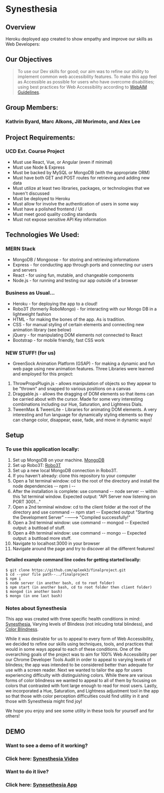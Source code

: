 # Synesthesia
## Overview
Heroku deployed app created to show empathy and improve our skills as Web Developers: 

## Our Objectives
> To use our Dev skills for good; our aim was to refine our ability to implement common web accessibility features.
> To make this app feel as Accessible as possible for users who have overcome disabilities; using best practices for Web Accessibility according to [WebAIM Guidelines](https://webaim.org/resources/designers/).  

## Group Members: 
### Kathrin Byard, Marc Alkons, Jill Morimoto, and Alex Lee

## Project Requirements:
### UCD Ext. Course Project 
* Must use React, Vue, or Angular (even if minimal)
* Must use Node & Express
* Must be backed by MySQL or MongoDB (with the appropriate ORM)
* Must have both GET and POST routes for retrieving and adding new data
* Must utilize at least two libraries, packages, or technologies that we haven't discussed
* Must be deployed to Heroku
* Must allow for involve the authentication of users in some way
* Must have a polished frontend / UI
* Must meet good quality coding standards
* Must not expose sensitive API Key information


## Technologies We Used:

### MERN Stack
* MongoDB / Mongoose - for storing and retrieving informationn
* Express - for conducting app through ports and connecting our users and servers 
* React - for using fun, mutable, and changeable components
* Node.js - for running and testing our app outside of a browser

### Business as Usual...
* Heroku - for deploying the app to a cloud!
* Robo3T (formerly RoboMongo) - for interacting with our Mongo DB in a lightweight fashion
* HTML - for making the bones of the app. As is tradition.
* CSS - for manual styling of certain elements and connecting new animation library (see below)
* jQuery - for manipulating DOM elements not connected to React
* Bootstrap - for mobile friendly, fast CSS work

### NEW STUFF! (for us)
* GreenSock Animation Platform (GSAP) - for making a dynamic and fun web page using new animation features. Three Libraries were learned and employed for this project:
1. ThrowPropsPlugin.js - allows manipulation of objects so they appear to be "thrown" and snapped to various positions on a canvas
1. Draggable.js - allows the dragging of DOM elements so that items can be carried about with the cursor. Made for some very interesting combinations including our Hue, Saturation, and Lightness Dials.
1. TweenMax & TweenLite - Libraries for animating DOM elements. A very interesting and fun language for dynamically styling elements so they can change color, disappear, ease, fade, and move in dynamic ways!


## Setup
### To use this application locally:
1. Set up MongoDB on your machine.  [MongoDB](https://www.mongodb.com/) 
1. Set up Robo3T: [Robo3T](https://robomongo.org/)
1. Set up a new local MongoDB connection in Robo3T.
1. If you haven't already: clone this repository to your computer
1. Open a 1st terminal window: cd to the root of the directory and install the node dependencies -- npm i --
1. After the installation is complete: use command -- node server -- within this 1st terminal window. Expected output: "API Server now listening on PORT 3001..."
1. Open a 2nd terminal window: cd to the client folder at the root of the directory and use command -- npm start -- Expected output "Starting the Development Server" ----> "Compiled successfully!"
1. Open a 3rd terminal window: use command -- mongod -- Expected output: a buttload of stuff.
1. Open a 4th terminal window: use command -- mongo -- Expected output: a buttload more stuff.  
1. Navigate to localhost:3000 in your browser
1. Navigate around the page and try to discover all the different features!

#### Detailed example command line codes for getting started locally: 

    $ git clone https://github.com/apleek3/finalproject.git
    $ cd --your file path--../finalproject
    $ npm i
    $ node server (in another bash, cd to root folder)
    $ npm start (in another bash, cd to root folder then client folder)
    $ mongod (in another bash)
    $ mongo (in one last bash)



### Notes about Synesthesia
This app was created with three specific health conditions in mind: [Synesthesia](https://www.apa.org/monitor/mar01/synesthesia.aspx), Varying levels of Blindess (not inlcuding total blindess), and [Color Blindness](https://www.aao.org/eye-health/diseases/what-is-color-blindness). 

While it was desirable for us to appeal to every form of Web Accessibility, we decided to refine our skills using techniques, tools, and practices that would in some ways appeal to each of these conditions. One of the overarching goals of the project was to aim for 100% Web Accessibility per our Chrome Developer Tools Audit in order to appeal to varying levels of blindess; the app was intended to be considered better than adequate for use with a screen reader. Next we wanted to tailor the app for users experiencing difficulty with distinguishing colors. While there are various forms of color blindness we wanted to appeal to all of them by focusing on colors that contrasted with font large enough to read for most users. Lastly, we incorporated a Hue, Saturation, and Lightness adjustment tool in the app so that those with color perception difficulties could find utility in it and those with Synesthesia might find joy!




We hope you enjoy and see some utility in these tools for yourself and for others!




## DEMO
### Want to see a demo of it working? 
### Click here: [Synesthesia Video]()

### Want to do it live?
### Click here: [Synesethesia App]()
